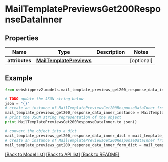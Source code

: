 # MailTemplatePreviewsGet200ResponseDataInner


## Properties
Name | Type | Description | Notes
------------ | ------------- | ------------- | -------------
**attributes** | [**MailTemplatePreviews**](MailTemplatePreviews.md) |  | [optional] 

## Example

```python
from webshipperv2.models.mail_template_previews_get200_response_data_inner import MailTemplatePreviewsGet200ResponseDataInner

# TODO update the JSON string below
json = "{}"
# create an instance of MailTemplatePreviewsGet200ResponseDataInner from a JSON string
mail_template_previews_get200_response_data_inner_instance = MailTemplatePreviewsGet200ResponseDataInner.from_json(json)
# print the JSON string representation of the object
print MailTemplatePreviewsGet200ResponseDataInner.to_json()

# convert the object into a dict
mail_template_previews_get200_response_data_inner_dict = mail_template_previews_get200_response_data_inner_instance.to_dict()
# create an instance of MailTemplatePreviewsGet200ResponseDataInner from a dict
mail_template_previews_get200_response_data_inner_form_dict = mail_template_previews_get200_response_data_inner.from_dict(mail_template_previews_get200_response_data_inner_dict)
```
[[Back to Model list]](../README.md#documentation-for-models) [[Back to API list]](../README.md#documentation-for-api-endpoints) [[Back to README]](../README.md)


